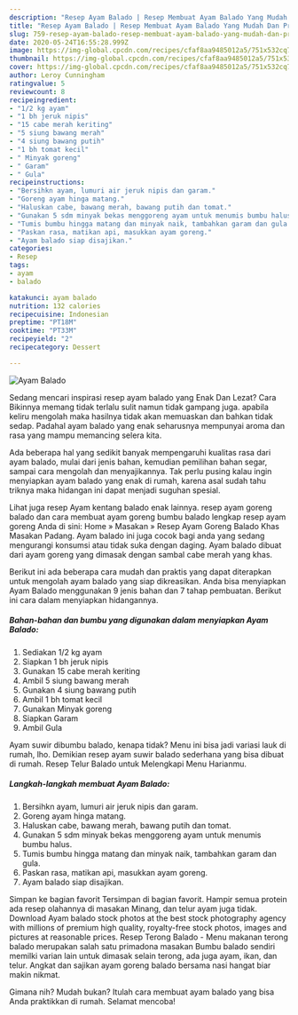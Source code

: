 ```yaml
---
description: "Resep Ayam Balado | Resep Membuat Ayam Balado Yang Mudah Dan Praktis"
title: "Resep Ayam Balado | Resep Membuat Ayam Balado Yang Mudah Dan Praktis"
slug: 759-resep-ayam-balado-resep-membuat-ayam-balado-yang-mudah-dan-praktis
date: 2020-05-24T16:55:28.999Z
image: https://img-global.cpcdn.com/recipes/cfaf8aa9485012a5/751x532cq70/ayam-balado-foto-resep-utama.jpg
thumbnail: https://img-global.cpcdn.com/recipes/cfaf8aa9485012a5/751x532cq70/ayam-balado-foto-resep-utama.jpg
cover: https://img-global.cpcdn.com/recipes/cfaf8aa9485012a5/751x532cq70/ayam-balado-foto-resep-utama.jpg
author: Leroy Cunningham
ratingvalue: 5
reviewcount: 8
recipeingredient:
- "1/2 kg ayam"
- "1 bh jeruk nipis"
- "15 cabe merah keriting"
- "5 siung bawang merah"
- "4 siung bawang putih"
- "1 bh tomat kecil"
- " Minyak goreng"
- " Garam"
- " Gula"
recipeinstructions:
- "Bersihkn ayam, lumuri air jeruk nipis dan garam."
- "Goreng ayam hinga matang."
- "Haluskan cabe, bawang merah, bawang putih dan tomat."
- "Gunakan 5 sdm minyak bekas menggoreng ayam untuk menumis bumbu halus."
- "Tumis bumbu hingga matang dan minyak naik, tambahkan garam dan gula."
- "Paskan rasa, matikan api, masukkan ayam goreng."
- "Ayam balado siap disajikan."
categories:
- Resep
tags:
- ayam
- balado

katakunci: ayam balado 
nutrition: 132 calories
recipecuisine: Indonesian
preptime: "PT18M"
cooktime: "PT33M"
recipeyield: "2"
recipecategory: Dessert

---
```



![Ayam Balado](https://img-global.cpcdn.com/recipes/cfaf8aa9485012a5/751x532cq70/ayam-balado-foto-resep-utama.jpg)

Sedang mencari inspirasi resep ayam balado yang Enak Dan Lezat? Cara Bikinnya memang tidak terlalu sulit namun tidak gampang juga. apabila keliru mengolah maka hasilnya tidak akan memuaskan dan bahkan tidak sedap. Padahal ayam balado yang enak seharusnya mempunyai aroma dan rasa yang mampu memancing selera kita.

Ada beberapa hal yang sedikit banyak mempengaruhi kualitas rasa dari ayam balado, mulai dari jenis bahan, kemudian pemilihan bahan segar, sampai cara mengolah dan menyajikannya. Tak perlu pusing kalau ingin menyiapkan ayam balado yang enak di rumah, karena asal sudah tahu triknya maka hidangan ini dapat menjadi suguhan spesial.

Lihat juga resep Ayam kentang balado enak lainnya. resep ayam goreng balado dan cara membuat ayam goreng bumbu balado lengkap resep ayam goreng Anda di sini: Home » Masakan » Resep Ayam Goreng Balado Khas Masakan Padang. Ayam balado ini juga cocok bagi anda yang sedang mengurangi konsumsi atau tidak suka dengan daging. Ayam balado dibuat dari ayam goreng yang dimasak dengan sambal cabe merah yang khas.


Berikut ini ada beberapa cara mudah dan praktis yang dapat diterapkan untuk mengolah ayam balado yang siap dikreasikan. Anda bisa menyiapkan Ayam Balado menggunakan 9 jenis bahan dan 7 tahap pembuatan. Berikut ini cara dalam menyiapkan hidangannya.

<!--inarticleads1-->

##### Bahan-bahan dan bumbu yang digunakan dalam menyiapkan Ayam Balado:

1. Sediakan 1/2 kg ayam
1. Siapkan 1 bh jeruk nipis
1. Gunakan 15 cabe merah keriting
1. Ambil 5 siung bawang merah
1. Gunakan 4 siung bawang putih
1. Ambil 1 bh tomat kecil
1. Gunakan  Minyak goreng
1. Siapkan  Garam
1. Ambil  Gula


Ayam suwir dibumbu balado, kenapa tidak? Menu ini bisa jadi variasi lauk di rumah, lho. Demikian resep ayam suwir balado sederhana yang bisa dibuat di rumah. Resep Telur Balado untuk Melengkapi Menu Harianmu. 

<!--inarticleads2-->

##### Langkah-langkah membuat Ayam Balado:

1. Bersihkn ayam, lumuri air jeruk nipis dan garam.
1. Goreng ayam hinga matang.
1. Haluskan cabe, bawang merah, bawang putih dan tomat.
1. Gunakan 5 sdm minyak bekas menggoreng ayam untuk menumis bumbu halus.
1. Tumis bumbu hingga matang dan minyak naik, tambahkan garam dan gula.
1. Paskan rasa, matikan api, masukkan ayam goreng.
1. Ayam balado siap disajikan.


Simpan ke bagian favorit Tersimpan di bagian favorit. Hampir semua protein ada resep olahannya di masakan Minang, dan telur ayam juga tidak. Download Ayam balado stock photos at the best stock photography agency with millions of premium high quality, royalty-free stock photos, images and pictures at reasonable prices. Resep Terong Balado - Menu makanan terong balado merupakan salah satu primadona masakan Bumbu balado sendiri memilki varian lain untuk dimasak selain terong, ada juga ayam, ikan, dan telur. Angkat dan sajikan ayam goreng balado bersama nasi hangat biar makin nikmat. 

Gimana nih? Mudah bukan? Itulah cara membuat ayam balado yang bisa Anda praktikkan di rumah. Selamat mencoba!
